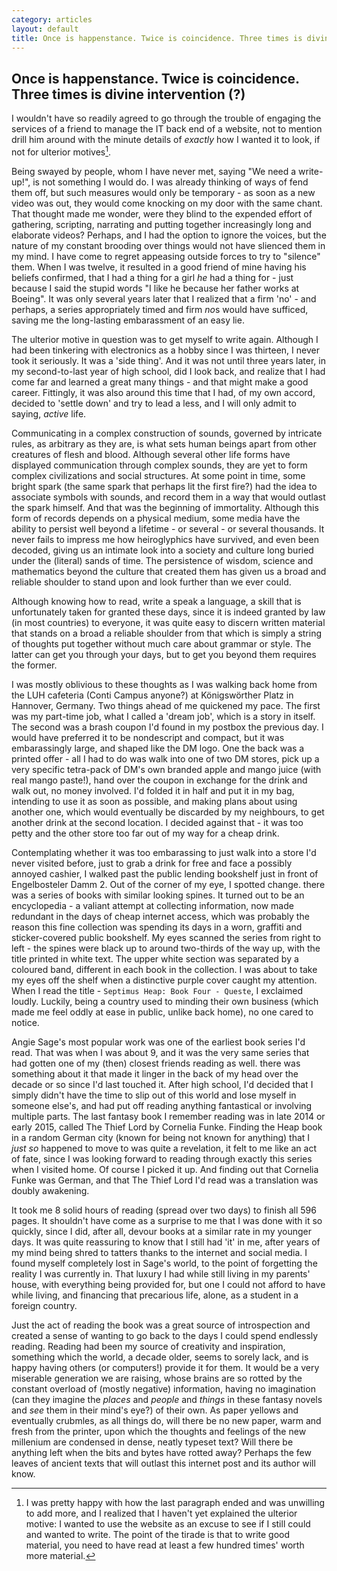 ```yaml
---
category: articles
layout: default
title: Once is happenstance. Twice is coincidence. Three times is divine intervention (?)
---
```


## Once is happenstance. Twice is coincidence. Three times is divine intervention (?)

I wouldn't have so readily agreed to go through the trouble of engaging the services of a friend to manage the IT back end of a website, not to mention drill him around with the minute details of *exactly* how I wanted it to look, if not for ulterior motives[^1].

Being swayed by people, whom I have never met, saying "We need a write-up!", is not something I would do. I was already thinking of ways of fend them off, but such measures would only be temporary - as soon as a new video was out, they would come knocking on my door with the same chant. That thought made me wonder, were they blind to the expended effort of gathering, scripting, narrating and putting together increasingly long and elaborate videos? Perhaps, and I had the option to ignore the voices, but the nature of my constant brooding over things would not have slienced them in my mind. I have come to regret appeasing outside forces to try to "silence" them. When I was twelve, it resulted in a good friend of mine having his beliefs confirmed, that I had a thing for a girl *he* had a thing for - just because I said the stupid words "I like he because her father works at Boeing". It was only several years later that I realized that a firm 'no' - and perhaps, a series appropriately timed and firm *no*s would have sufficed, saving me the long-lasting embarassment of an easy lie.

The ulterior motive in question was to get myself to write again. Although I had been tinkering with electronics as a hobby since I was thirteen, I never took it seriously. It was a 'side thing'. And it was not until three years later, in my second-to-last year of high school, did I look back, and realize that I had come far and learned a great many things - and that might make a good career. Fittingly, it was also around this time that I had, of my own accord, decided to 'settle down' and try to lead a less, and I will only admit to saying, *active* life.

Communicating in a complex construction of sounds, governed by intricate rules, as arbitrary as they are, is what sets human beings apart from other creatures of flesh and blood. Although several other life forms have displayed communication through complex sounds, they are yet to form complex civilizations and social structures. At some point in time, some bright spark (the same spark that perhaps lit the first fire?) had the idea to associate symbols with sounds, and record them in a way that would outlast the spark himself. And that was the beginning of immortality. Although this form of records depends on a physical medium, some media have the ability to persist well beyond a lifetime - or several - or several thousands. It never fails to impress me how heiroglyphics have survived, and even been decoded, giving us an intimate look into a society and culture long buried under the (literal) sands of time. The persistence of wisdom, science and mathematics beyond the culture that created them has given us a broad and reliable shoulder to stand upon and look further than we ever could.

Although knowing how to read, write a speak a language, a skill that is unfortunately taken for granted these days, since it is indeed granted by law (in most countries) to everyone, it was quite easy to discern written material that stands on a broad a reliable shoulder from that which is simply a string of thoughts put together without much care about grammar or style. The latter can get you through your days, but to get you beyond them requires the former.

I was mostly oblivious to these thoughts as I was walking back home from the LUH cafeteria (Conti Campus anyone?) at Königswörther Platz in Hannover, Germany. Two things ahead of me quickened my pace. The first was my part-time job, what I called a 'dream job', which is a story in itself. The second was a brash coupon I'd found in my postbox the previous day. I would have preferred it to be nondescript and compact, but it was embarassingly large, and shaped like the DM logo. One the back was a printed offer - all I had to do was walk into one of two DM stores, pick up a very specific tetra-pack of DM's own branded apple and mango juice (with real mango paste!), hand over the coupon in exchange for the drink and walk out, no money involved. I'd folded it in half and put it in my bag, intending to use it as soon as possible, and making plans about using another one, which would eventually be discarded by my neighbours, to get another drink at the second location. I decided against that - it was too petty and the other store too far out of my way for a cheap drink.

Contemplating whether it was too embarassing to just walk into a store I'd never visited before, just to grab a drink for free and face a possibly annoyed cashier, I walked past the public lending bookshelf just in front of Engelbosteler Damm 2. Out of the corner of my eye, I spotted change. there was a series of books with similar looking spines. It turned out to be an encyclopedia - a valiant attempt at collecting information, now made redundant in the days of cheap internet access, which was probably the reason this fine collection was spending its days in a worn, graffiti and sticker-covered public bookshelf. My eyes scanned the series from right to left - the spines were black up to around two-thirds of the way up, with the title printed in white text. The upper white section was separated by a coloured band, different in each book in the collection. I was about to take my eyes off the shelf when a distinctive purple cover caught my attention. When I read the title - `Septimus Heap: Book Four - Queste`, I exclaimed loudly. Luckily, being a country used to minding their own business (which made me feel oddly at ease in public, unlike back home), no one cared to notice.

Angie Sage's most popular work was one of the earliest book series I'd read. That was when I was about 9, and it was the very same series that had gotten one of my (then) closest friends reading as well. there was something about it that made it linger in the back of my head over the decade or so since I'd last touched it. After high school, I'd decided that I simply didn't have the time to slip out of this world and lose myself in someone else's, and had put off reading anything fantastical or involving multiple parts. The last fantasy book I remember reading was in late 2014 or early 2015, called The Thief Lord by Cornelia Funke. Finding the Heap book in a random German city (known for being not known for anything) that I *just so* happened to move to was quite a revelation, it felt to me like an act of fate, since I was looking forward to reading through exactly this series when I visited home. Of course I picked it up. And finding out that Cornelia Funke was German, and that The Thief Lord I'd read was a translation was doubly awakening.

It took me 8 solid hours of reading (spread over two days) to finish all 596 pages. It shouldn't have come as a surprise to me that I was done with it so quickly, since I did, after all, devour books at a similar rate in my younger days. It was quite reassuring to know that I still had 'it' in me, after years of my mind being shred to tatters thanks to the internet and social media. I found myself completely lost in Sage's world, to the point of forgetting the reality I was currently in. That luxury I had while still living in my parents' house, with everything being provided for, but one I could not afford to have while living, and financing that precarious life, alone, as a student in a foreign country.

Just the act of reading the book was a great source of introspection and created a sense of wanting to go back to the days I could spend endlessly reading. Reading had been my source of creativity and inspiration, something which the world, a decade older, seems to sorely lack, and is happy having others (or computers!) provide it for them. It would be a very miserable generation we are raising, whose brains are so rotted by the constant overload of (mostly negative) information, having no imagination (can they imagine the *places* and *people* and *things* in these fantasy novels and *see* them in their mind's eye?) of their own. As paper yellows and eventually crubmles, as all things do, will there be no new paper, warm and fresh from the printer, upon which the thoughts and feelings of the new millenium are condensed in dense, neatly typeset text? Will there be anything left when the bits and bytes have rotted away? Perhaps the few leaves of ancient texts that will outlast this internet post and its author will know.

[^1]: I was pretty happy with how the last paragraph ended and was unwilling to add more, and I realized that I haven't yet explained the ulterior motive: I wanted to use the website as an excuse to see if I still could and wanted to write. The point of the tirade is that to write good material, you need to have read at least a few hundred times' worth more material.

